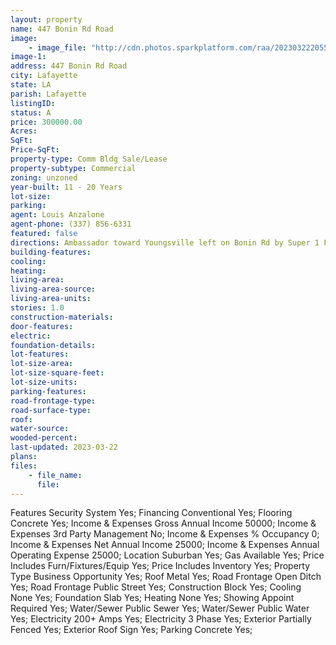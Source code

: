 ```yaml
---
layout: property
name: 447 Bonin Rd Road 
image:
    - image_file: "http://cdn.photos.sparkplatform.com/raa/20230322205508066659000000.jpg"
image-1:
address: 447 Bonin Rd Road
city: Lafayette
state: LA
parish: Lafayette
listingID: 
status: A
price: 300000.00
Acres: 
SqFt: 
Price-SqFt: 
property-type: Comm Bldg Sale/Lease
property-subtype: Commercial
zoning: unzoned
year-built: 11 - 20 Years
lot-size: 
parking: 
agent: Louis Anzalone
agent-phone: (337) 856-6331
featured: false
directions: Ambassador toward Youngsville left on Bonin Rd by Super 1 Foods straight at 4 way stop carwash is 1.2 miles on the right.
building-features: 
cooling: 
heating: 
living-area: 
living-area-source: 
living-area-units: 
stories: 1.0
construction-materials: 
door-features: 
electric: 
foundation-details: 
lot-features: 
lot-size-area: 
lot-size-square-feet: 
lot-size-units: 
parking-features: 
road-frontage-type: 
road-surface-type: 
roof: 
water-source: 
wooded-percent: 
last-updated: 2023-03-22
plans: 
files:
    - file_name:
      file:
---
```

Features	Security System	Yes;
Financing	Conventional	Yes;
Flooring	Concrete	Yes;
Income & Expenses	Gross Annual Income	50000;
Income & Expenses	3rd Party Management	No;
Income & Expenses	% Occupancy	0;
Income & Expenses	Net Annual Income	25000;
Income & Expenses	Annual Operating Expense	25000;
Location	Suburban	Yes;
Gas	Available	Yes;
Price Includes	Furn/Fixtures/Equip	Yes;
Price Includes	Inventory	Yes;
Property Type	Business Opportunity	Yes;
Roof	Metal	Yes;
Road Frontage	Open Ditch	Yes;
Road Frontage	Public Street	Yes;
Construction	Block	Yes;
Cooling	None	Yes;
Foundation	Slab	Yes;
Heating	None	Yes;
Showing	Appoint Required	Yes;
Water/Sewer	Public Sewer	Yes;
Water/Sewer	Public Water	Yes;
Electricity	200+ Amps	Yes;
Electricity	3 Phase	Yes;
Exterior	Partially Fenced	Yes;
Exterior	Roof Sign	Yes;
Parking	Concrete	Yes;

